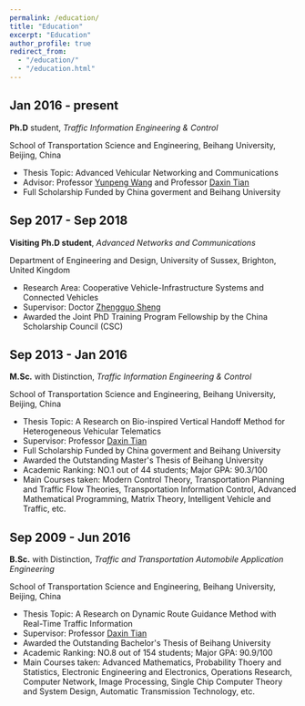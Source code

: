 ```yaml
---
permalink: /education/
title: "Education"
excerpt: "Education"
author_profile: true
redirect_from: 
  - "/education/"
  - "/education.html"
---
```



Jan 2016 - present
--------
**Ph.D** student, *Traffic Information Engineering \& Control*

School of Transportation Science and Engineering, Beihang University, Beijing, China

+ Thesis Topic: Advanced Vehicular Networking and Communications
+ Advisor: Professor [Yunpeng Wang][wyp] and Professor [Daxin Tian][tdx]
+ Full Scholarship Funded by China goverment and Beihang University

[wyp]: https://www.buaa.edu.cn/info/1545/1743.htm

[tdx]: http://transportation.buaa.edu.cn/info/1036/1100.htm



Sep 2017 - Sep 2018
------
**Visiting Ph.D student**, *Advanced Networks and Communications*

Department of Engineering and Design, University of Sussex, Brighton, United Kingdom

+ Research Area: Cooperative Vehicle-Infrastructure Systems and Connected Vehicles
+ Supervisor: Doctor [Zhengguo Sheng][szg]
+ Awarded the Joint PhD Training Program Fellowship by the China Scholarship Council (CSC)

Sep 2013 - Jan 2016
------
**M.Sc.** with Distinction, *Traffic Information Engineering \& Control*

School of Transportation Science and Engineering, Beihang University, Beijing, China

+ Thesis Topic: A Research on Bio-inspired Vertical Handoff Method for Heterogeneous Vehicular Telematics
+ Supervisor: Professor [Daxin Tian][tdx]
+ Full Scholarship Funded by China goverment and Beihang University
+ Awarded the Outstanding Master\'s Thesis of Beihang University
+ Academic Ranking: NO.1 out of 44 students; Major GPA: 90.3/100
+ Main Courses taken: Modern Control Theory, Transportation Planning and Traffic Flow Theories, Transportation Information Control, Advanced Mathematical Programming, Matrix Theory, Intelligent Vehicle and Traffic, etc.

[szg]: http://www.sussex.ac.uk/profiles/355346

Sep 2009 - Jun 2016
------
**B.Sc.** with Distinction, *Traffic and Transportation Automobile Application Engineering*

School of Transportation Science and Engineering, Beihang University, Beijing, China

+ Thesis Topic: A Research on Dynamic Route Guidance Method with Real-Time Traffic Information
+ Supervisor: Professor [Daxin Tian][tdx]
+ Awarded the Outstanding Bachelor\'s Thesis of Beihang University
+ Academic Ranking: NO.8 out of 154 students; Major GPA: 90.9/100
+ Main Courses taken: Advanced Mathematics, Probability Thoery and Statistics, Electronic Engineering and Electronics, Operations Research, Computer Network, Image Processing, Single Chip Computer Theory and System Design, Automatic Transmission Technology, etc.




